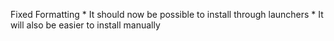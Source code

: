 Fixed Formatting
	* It should now be possible to install through launchers
	* It will also be easier to install manually